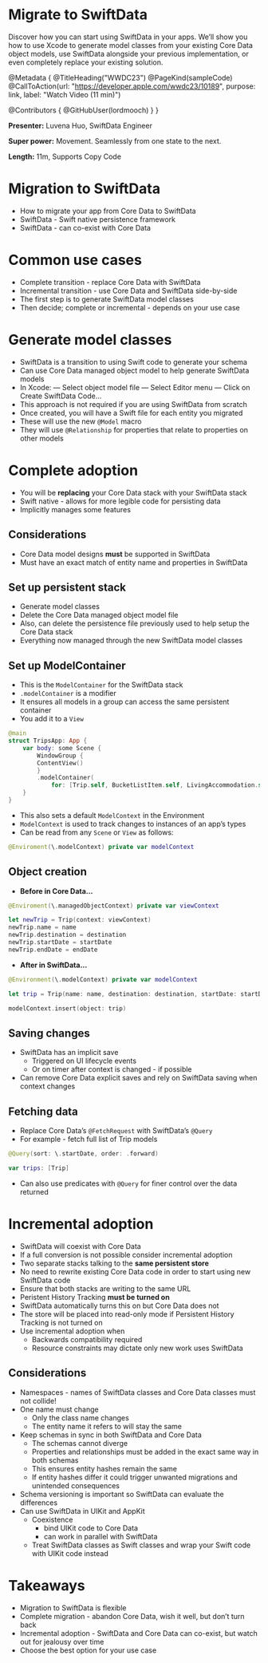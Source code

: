 # Migrate to SwiftData

Discover how you can start using SwiftData in your apps. We’ll show you how to use Xcode to generate model classes from your existing Core Data object models, use SwiftData alongside your previous implementation, or even completely replace your existing solution.

@Metadata {
   @TitleHeading("WWDC23")
   @PageKind(sampleCode)
   @CallToAction(url: "https://developer.apple.com/wwdc23/10189", purpose: link, label: "Watch Video (11 min)")

   @Contributors {
      @GitHubUser(lordmooch)
   }
}



**Presenter:** Luvena Huo, SwiftData Engineer

**Super power:** Movement. Seamlessly from one state to the next.

**Length:** 11m, Supports Copy Code

# Migration to SwiftData

- How to migrate your app from Core Data to SwiftData
- SwiftData - Swift native persistence framework
- SwiftData - can co-exist with Core Data

# Common use cases

- Complete transition - replace Core Data with SwiftData
- Incremental transition - use Core Data and SwiftData side-by-side
- The first step is to generate SwiftData model classes
- Then decide; complete or incremental - depends on your use case

# Generate model classes

- SwiftData is a transition to using Swift code to generate your schema
- Can use Core Data managed object model to help generate SwiftData models
- In Xcode:
— Select object model file
— Select Editor menu
— Click on Create SwiftData Code…
- This approach is not required if you are using SwiftData from scratch
- Once created, you will have a Swift file for each entity you migrated
- These will use the new `@Model` macro
- They will use `@Relationship` for properties that relate to properties on other models

# Complete adoption

- You will be **replacing** your Core Data stack with your SwiftData stack
- Swift native - allows for more legible code for persisting data
- Implicitly manages some features

## Considerations

- Core Data model designs **must** be supported in SwiftData
- Must have an exact match of entity name and properties in SwiftData

## Set up persistent stack

- Generate model classes
- Delete the Core Data managed object model file
- Also, can delete the persistence file previously used to help setup the Core Data stack
- Everything now managed through the new SwiftData model classes

## Set up ModelContainer

- This is the `ModelContainer` for the SwiftData stack
- `.modelContainer` is a modifier
- It ensures all models in a group can access the same persistent container
- You add it to a `View`

```Swift
@main
struct TripsApp: App {
	var body: some Scene {
		WindowGroup {
		ContentView()
		}
		.modelContainer(
			for: [Trip.self, BucketListItem.self, LivingAccommodation.self])
	}
}
```

- This also sets a default `ModelContext` in the Environment
- `ModelContext` is used to track changes to instances of an app’s types
- Can be read from any `Scene` or `View` as follows:

```Swift
@Enviroment(\.modelContext) private var modelContext
```

## Object creation
- **Before in Core Data…**

```Swift
@Enviroment(\.managedObjectContext) private var viewContext

let newTrip = Trip(context: viewContext)
newTrip.name = name
newTrip.destination = destination
newTrip.startDate = startDate
newTrip.endDate = endDate
```

- **After in SwiftData…**

```Swift
@Environment(\.modelContext) private var modelContext

let trip = Trip(name: name, destination: destination, startDate: startDate, endDate: endDate)

modelContext.insert(object: trip)
```

## Saving changes
- SwiftData has an implicit save
  - Triggered on UI lifecycle events
  - Or on timer after context is changed - if possible
- Can remove Core Data explicit saves and rely on SwiftData saving when context changes

## Fetching data
- Replace Core Data’s `@FetchRequest` with SwiftData’s `@Query`
- For example - fetch full list of Trip models

```Swift
@Query(sort: \.startDate, order: .forward)

var trips: [Trip]
```

- Can also use predicates with `@Query` for finer control over the data returned

# Incremental adoption

- SwiftData will coexist with Core Data
- If a full conversion is not possible consider incremental adoption
- Two separate stacks talking to the **same persistent store**
- No need to rewrite existing Core Data code in order to start using new SwiftData code
- Ensure that both stacks are writing to the same URL
- Peristent History Tracking **must be turned on**
- SwiftData automatically turns this on but Core Data does not
- The store will be placed into read-only mode if Persistent History Tracking is not turned on
- Use incremental adoption when
  - Backwards compatibility required
  - Resource constraints may dictate only new work uses SwiftData

## Considerations

- Namespaces - names of SwiftData classes and Core Data classes must not collide!
- One name must change
  - Only the class name changes
  - The entity name it refers to will stay the same
- Keep schemas in sync in both SwiftData and Core Data
  - The schemas cannot diverge
  - Properties and relationships must be added in the exact same way in both schemas
  - This ensures entity hashes remain the same
  - If entity hashes differ it could trigger unwanted migrations and unintended consequences
- Schema versioning is important so SwiftData can evaluate the differences
- Can use SwiftData in UIKit and AppKit
  - Coexistence
    - bind UIKit code to Core Data
    - can work in parallel with SwiftData
  - Treat SwiftData classes as Swift classes and wrap your Swift code with UIKit code instead

# Takeaways

- Migration to SwiftData is flexible
- Complete migration - abandon Core Data, wish it well, but don’t turn back
- Incremental adoption - SwiftData and Core Data can co-exist, but watch out for jealousy over time
- Choose the best option for your use case
